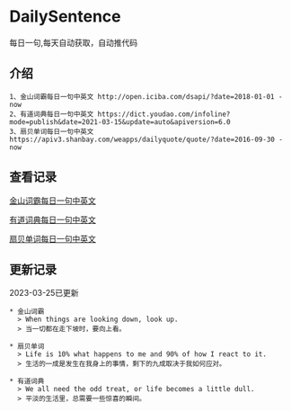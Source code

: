 # DailySentence

每日一句,每天自动获取，自动推代码

## 介绍

```
1、金山词霸每日一句中英文 http://open.iciba.com/dsapi/?date=2018-01-01 - now
2、有道词典每日一句中英文 https://dict.youdao.com/infoline?mode=publish&date=2021-03-15&update=auto&apiversion=6.0
3、扇贝单词每日一句中英文 https://apiv3.shanbay.com/weapps/dailyquote/quote/?date=2016-09-30 - now
```

## 查看记录

[金山词霸每日一句中英文](./data/iciba/)

[有道词典每日一句中英文](./data/youdao/)

[扇贝单词每日一句中英文](./data/shanbay/)

## 更新记录
2023-03-25已更新 
```
* 金山词霸
  > When things are looking down, look up.
  > 当一切都在走下坡时，要向上看。

* 扇贝单词
  > Life is 10% what happens to me and 90% of how I react to it.
  > 生活的一成是发生在我身上的事情，剩下的九成取决于我如何应对。

* 有道词典
  > We all need the odd treat, or life becomes a little dull.
  > 平淡的生活里，总需要一些惊喜的瞬间。

```
